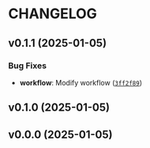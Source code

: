 # CHANGELOG


## v0.1.1 (2025-01-05)

### Bug Fixes

- **workflow**: Modify workflow
  ([`3ff2f89`](https://github.com/AlejandroGomezFrieiro/devto_api/commit/3ff2f897db0043b364121ae012b283520b65ca6e))


## v0.1.0 (2025-01-05)


## v0.0.0 (2025-01-05)
